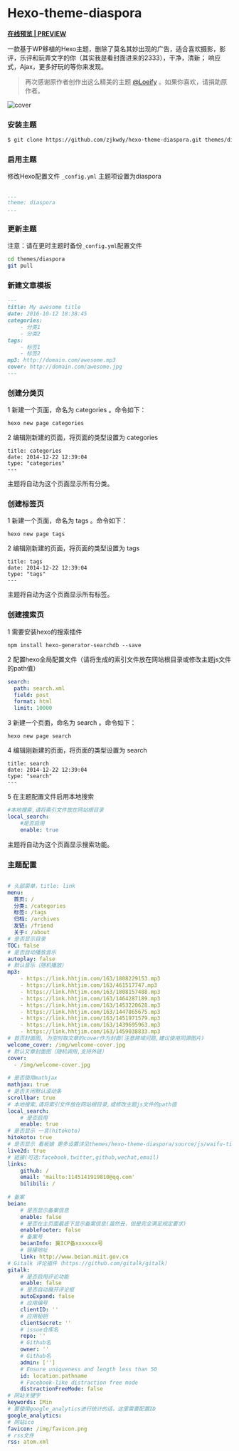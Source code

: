 # Hexo-theme-diaspora


**[在线预览 | PREVIEW ](http://fech.in)**

一款基于WP移植的Hexo主题，删除了莫名其妙出现的广告，适合喜欢摄影，影评，乐评和玩弄文字的你（其实我是看封面进来的2333），干净，清新； 响应式，Ajax，更多好玩的等你来发现。 
> 再次感谢原作者创作出这么精美的主题 [@Loeify](https://github.com/LoeiFy/Diaspora) 。如果你喜欢，请捐助原作者。

![cover](https://fech.in/static/images/Diaspora.jpg)


### 安装主题

``` bash
$ git clone https://github.com/zjkwdy/hexo-theme-diaspora.git themes/diaspora
```


### 启用主题

修改Hexo配置文件 `_config.yml` 主题项设置为diaspora


``` yaml

...
theme: diaspora
...
```
### 更新主题

注意：请在更时主题时备份`_config.yml`配置文件

``` bash
cd themes/diaspora
git pull
```


### 新建文章模板

``` markdown
---
title: My awesome title
date: 2016-10-12 18:38:45
categories: 
    - 分类1
    - 分类2
tags: 
    - 标签1
    - 标签2
mp3: http://domain.com/awesome.mp3
cover: http://domain.com/awesome.jpg
---
```

### 创建分类页
1 新建一个页面，命名为 categories 。命令如下：
```
hexo new page categories
```
2 编辑刚新建的页面，将页面的类型设置为 categories
``` 
title: categories
date: 2014-12-22 12:39:04
type: "categories"
---
```
主题将自动为这个页面显示所有分类。

### 创建标签页
1 新建一个页面，命名为 tags 。命令如下：
```
hexo new page tags
```
2 编辑刚新建的页面，将页面的类型设置为 tags
```
title: tags
date: 2014-12-22 12:39:04
type: "tags"
---
```
主题将自动为这个页面显示所有标签。

### 创建搜索页

1 需要安装hexo的搜索插件
```
npm install hexo-generator-searchdb --save
```

2 配置hexo全局配置文件（请将生成的索引文件放在网站根目录或修改主题js文件的path值）
```yml
search:
  path: search.xml
  field: post
  format: html
  limit: 10000
```

3 新建一个页面，命名为 search 。命令如下：
```
hexo new page search
```
4 编辑刚新建的页面，将页面的类型设置为 search
```
title: search
date: 2014-12-22 12:39:04
type: "search"
---
```

5 在主题配置文件启用本地搜索
```yml
#本地搜索,请将索引文件放在网站根目录
local_search:
    #是否启用
    enable: true

```

主题将自动为这个页面显示搜索功能。



### 主题配置
```yml

# 头部菜单，title: link
menu:
  首页: /
  分类: /categories
  标签: /tags
  归档: /archives 
  友链: /friend 
  关于: /about
# 是否显示目录
TOC: false
# 是否自动播放音乐
autoplay: false
# 默认音乐（随机播放）
mp3: 
    - https://link.hhtjim.com/163/1808229153.mp3
    - https://link.hhtjim.com/163/461517747.mp3
    - https://link.hhtjim.com/163/1808157488.mp3
    - https://link.hhtjim.com/163/1464287189.mp3
    - https://link.hhtjim.com/163/1453220628.mp3
    - https://link.hhtjim.com/163/1447865675.mp3
    - https://link.hhtjim.com/163/1451971579.mp3
    - https://link.hhtjim.com/163/1439695963.mp3
    - https://link.hhtjim.com/163/1459038833.mp3
# 首页封面图, 为空时取文章的cover作为封面(注意跨域问题,建议使用同源图片)
welcome_cover: /img/welcome-cover.jpg
# 默认文章封面图（随机调用,支持外链）
cover: 
  - /img/welcome-cover.jpg
 
# 是否使用mathjax
mathjax: true
# 是否关闭默认滚动条
scrollbar: true
# 本地搜索,请将索引文件放在网站根目录,或修改主题js文件的path值
local_search:
    # 是否启用
    enable: true
# 是否显示 一言(hitokoto)
hitokoto: true
# 是否显示 看板娘 更多设置详见themes/hexo-theme-diaspora/source/js/waifu-tips.js
live2d: true
# 链接(可选:facebook,twitter,github,wechat,email)
links:
    github: /
    email: 'mailto:1145141919810@qq.com'
    bilibili: /
  
# 备案
beian: 
    # 是否显示备案信息
    enable: false
    # 是否在主页面最底下显示备案信息(虽然丑，但是完全满足规定要求)
    enableFooter: false
    # 备案号
    beianInfo: 冀ICP备xxxxxxx号
    # 链接地址
    link: http://www.beian.miit.gov.cn
# Gitalk 评论插件（https://github.com/gitalk/gitalk）
gitalk:
    # 是否启用评论功能
    enable: false
    # 是否自动展开评论框
    autoExpand: false
    # 应用编号
    clientID: ''
    # 应用秘钥
    clientSecret: ''
    # issue仓库名
    repo: ''
    # Github名
    owner: ''
    # Github名
    admin: ['']
    # Ensure uniqueness and length less than 50
    id: location.pathname
    # Facebook-like distraction free mode
    distractionFreeMode: false
# 网站关键字
keywords: IMin
# 要使用google_analytics进行统计的话，这里需要配置ID
google_analytics: 
# 网站ico
favicon: /img/favicon.png
# rss文件
rss: atom.xml

```

